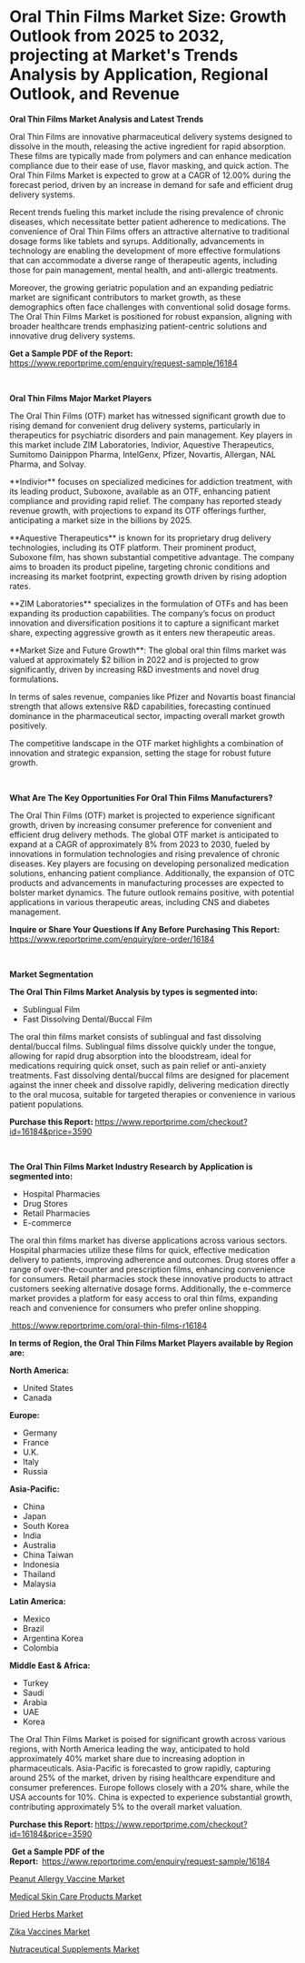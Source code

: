<p><h1>Oral Thin Films Market Size: Growth Outlook from 2025 to 2032, projecting at Market's Trends Analysis by Application, Regional Outlook, and Revenue</h1></p><p><strong>Oral Thin Films Market Analysis and Latest Trends</strong></p>
<p><p>Oral Thin Films are innovative pharmaceutical delivery systems designed to dissolve in the mouth, releasing the active ingredient for rapid absorption. These films are typically made from polymers and can enhance medication compliance due to their ease of use, flavor masking, and quick action. The Oral Thin Films Market is expected to grow at a CAGR of 12.00% during the forecast period, driven by an increase in demand for safe and efficient drug delivery systems.</p><p>Recent trends fueling this market include the rising prevalence of chronic diseases, which necessitate better patient adherence to medications. The convenience of Oral Thin Films offers an attractive alternative to traditional dosage forms like tablets and syrups. Additionally, advancements in technology are enabling the development of more effective formulations that can accommodate a diverse range of therapeutic agents, including those for pain management, mental health, and anti-allergic treatments.</p><p>Moreover, the growing geriatric population and an expanding pediatric market are significant contributors to market growth, as these demographics often face challenges with conventional solid dosage forms. The Oral Thin Films Market is positioned for robust expansion, aligning with broader healthcare trends emphasizing patient-centric solutions and innovative drug delivery systems.</p></p>
<p><strong>Get a Sample PDF of the Report:&nbsp;</strong> <a href="https://www.reportprime.com/enquiry/request-sample/16184?utm_campaign=1123&utm_medium=2&utm_source=Github&utm_content=ia&utm_term=20032025&utm_id=oral-thin-films">https://www.reportprime.com/enquiry/request-sample/16184</a></p>
<p>&nbsp;</p>
<p><strong>Oral Thin Films Major Market Players</strong></p>
<p><p>The Oral Thin Films (OTF) market has witnessed significant growth due to rising demand for convenient drug delivery systems, particularly in therapeutics for psychiatric disorders and pain management. Key players in this market include ZIM Laboratories, Indivior, Aquestive Therapeutics, Sumitomo Dainippon Pharma, IntelGenx, Pfizer, Novartis, Allergan, NAL Pharma, and Solvay.</p><p>**Indivior** focuses on specialized medicines for addiction treatment, with its leading product, Suboxone, available as an OTF, enhancing patient compliance and providing rapid relief. The company has reported steady revenue growth, with projections to expand its OTF offerings further, anticipating a market size in the billions by 2025.</p><p>**Aquestive Therapeutics** is known for its proprietary drug delivery technologies, including its OTF platform. Their prominent product, Suboxone film, has shown substantial competitive advantage. The company aims to broaden its product pipeline, targeting chronic conditions and increasing its market footprint, expecting growth driven by rising adoption rates.</p><p>**ZIM Laboratories** specializes in the formulation of OTFs and has been expanding its production capabilities. The company’s focus on product innovation and diversification positions it to capture a significant market share, expecting aggressive growth as it enters new therapeutic areas.</p><p>**Market Size and Future Growth**: The global oral thin films market was valued at approximately $2 billion in 2022 and is projected to grow significantly, driven by increasing R&D investments and novel drug formulations.</p><p>In terms of sales revenue, companies like Pfizer and Novartis boast financial strength that allows extensive R&D capabilities, forecasting continued dominance in the pharmaceutical sector, impacting overall market growth positively. </p><p>The competitive landscape in the OTF market highlights a combination of innovation and strategic expansion, setting the stage for robust future growth.</p></p>
<p>&nbsp;</p>
<p><strong>What Are The Key Opportunities For Oral Thin Films Manufacturers?</strong></p>
<p><p>The Oral Thin Films (OTF) market is projected to experience significant growth, driven by increasing consumer preference for convenient and efficient drug delivery methods. The global OTF market is anticipated to expand at a CAGR of approximately 8% from 2023 to 2030, fueled by innovations in formulation technologies and rising prevalence of chronic diseases. Key players are focusing on developing personalized medication solutions, enhancing patient compliance. Additionally, the expansion of OTC products and advancements in manufacturing processes are expected to bolster market dynamics. The future outlook remains positive, with potential applications in various therapeutic areas, including CNS and diabetes management.</p></p>
<p><strong>Inquire or Share Your Questions If Any Before Purchasing This Report:</strong> <a href="https://www.reportprime.com/enquiry/pre-order/16184?utm_campaign=1123&utm_medium=2&utm_source=Github&utm_content=ia&utm_term=20032025&utm_id=oral-thin-films">https://www.reportprime.com/enquiry/pre-order/16184</a></p>
<p>&nbsp;</p>
<p><strong>Market Segmentation</strong></p>
<p><strong>The Oral Thin Films Market Analysis by types is segmented into:</strong></p>
<p><ul><li>Sublingual Film</li><li>Fast Dissolving Dental/Buccal Film</li></ul></p>
<p><p>The oral thin films market consists of sublingual and fast dissolving dental/buccal films. Sublingual films dissolve quickly under the tongue, allowing for rapid drug absorption into the bloodstream, ideal for medications requiring quick onset, such as pain relief or anti-anxiety treatments. Fast dissolving dental/buccal films are designed for placement against the inner cheek and dissolve rapidly, delivering medication directly to the oral mucosa, suitable for targeted therapies or convenience in various patient populations.</p></p>
<p><strong>Purchase this Report:&nbsp;</strong><a href="https://www.reportprime.com/checkout?id=16184&price=3590&utm_campaign=1123&utm_medium=2&utm_source=Github&utm_content=ia&utm_term=20032025&utm_id=oral-thin-films">https://www.reportprime.com/checkout?id=16184&price=3590</a></p>
<p>&nbsp;</p>
<p><strong>The Oral Thin Films Market Industry Research by Application is segmented into:</strong></p>
<p><ul><li>Hospital Pharmacies</li><li>Drug Stores</li><li>Retail Pharmacies</li><li>E-commerce</li></ul></p>
<p><p>The oral thin films market has diverse applications across various sectors. Hospital pharmacies utilize these films for quick, effective medication delivery to patients, improving adherence and outcomes. Drug stores offer a range of over-the-counter and prescription films, enhancing convenience for consumers. Retail pharmacies stock these innovative products to attract customers seeking alternative dosage forms. Additionally, the e-commerce market provides a platform for easy access to oral thin films, expanding reach and convenience for consumers who prefer online shopping.</p></p>
<p><a href="https://www.reportprime.com/oral-thin-films-r16184?utm_campaign=1123&utm_medium=2&utm_source=Github&utm_content=ia&utm_term=20032025&utm_id=oral-thin-films">&nbsp;https://www.reportprime.com/oral-thin-films-r16184</a></p>
<p><strong>In terms of Region, the Oral Thin Films Market Players available by Region are:</strong></p>
<p>
    <p> <strong> North America: </strong>
        <ul>
            <li>United States</li>
            <li>Canada</li>
        </ul>
        </p> 
    <p> <strong> Europe: </strong>
        <ul>
            <li>Germany</li>
            <li>France</li>
            <li>U.K.</li>
            <li>Italy</li>
            <li>Russia</li>
        </ul>
        </p> 
    <p> <strong> Asia-Pacific: </strong>
        <ul>
            <li>China</li>
            <li>Japan</li>
            <li>South Korea</li>
            <li>India</li>
            <li>Australia</li>
            <li>China Taiwan</li>
            <li>Indonesia</li>
            <li>Thailand</li>
            <li>Malaysia</li>
        </ul>
        </p> 
    <p> <strong> Latin America: </strong>
        <ul>
            <li>Mexico</li>
            <li>Brazil</li>
            <li>Argentina Korea</li>
            <li>Colombia</li>
        </ul>
        </p> 
    <p> <strong> Middle East & Africa: </strong>
        <ul>
            <li>Turkey</li>
            <li>Saudi</li>
            <li>Arabia</li>
            <li>UAE</li>
            <li>Korea</li>
        </ul>
    </p>
    </p>
<p><p>The Oral Thin Films Market is poised for significant growth across various regions, with North America leading the way, anticipated to hold approximately 40% market share due to increasing adoption in pharmaceuticals. Asia-Pacific is forecasted to grow rapidly, capturing around 25% of the market, driven by rising healthcare expenditure and consumer preferences. Europe follows closely with a 20% share, while the USA accounts for 10%. China is expected to experience substantial growth, contributing approximately 5% to the overall market valuation.</p></p>
<p><strong>Purchase this Report: </strong><a href="https://www.reportprime.com/checkout?id=16184&price=3590&utm_campaign=1123&utm_medium=2&utm_source=Github&utm_content=ia&utm_term=20032025&utm_id=oral-thin-films">https://www.reportprime.com/checkout?id=16184&price=3590</a></p>
<p>&nbsp;<strong>Get a Sample PDF of the Report:&nbsp;&nbsp;</strong><a href="https://www.reportprime.com/enquiry/request-sample/16184?utm_campaign=1123&utm_medium=2&utm_source=Github&utm_content=ia&utm_term=20032025&utm_id=oral-thin-films">https://www.reportprime.com/enquiry/request-sample/16184</a></p>
<p><strong></strong></p>
<p><p><a href="https://github.com/tamvrosiya/Market-Research-Report-List-6/blob/main/peanut-allergy-vaccine-market.md?utm_campaign=1123&utm_medium=2&utm_source=Github&utm_content=ia&utm_term=20032025&utm_id=oral-thin-films">Peanut Allergy Vaccine Market</a></p><p><a href="https://github.com/pelahotayabe/Market-Research-Report-List-1/blob/main/medical-skin-care-products-market.md?utm_campaign=1123&utm_medium=2&utm_source=Github&utm_content=ia&utm_term=20032025&utm_id=oral-thin-films">Medical Skin Care Products Market</a></p><p><a href="https://github.com/cheryjhonson/Market-Research-Report-List-1/blob/main/dried-herbs-market.md?utm_campaign=1123&utm_medium=2&utm_source=Github&utm_content=ia&utm_term=20032025&utm_id=oral-thin-films">Dried Herbs Market</a></p><p><a href="https://github.com/SanjidaKhan901/Market-Research-Report-List-2/blob/main/zika-vaccines-market.md?utm_campaign=1123&utm_medium=2&utm_source=Github&utm_content=ia&utm_term=20032025&utm_id=oral-thin-films">Zika Vaccines Market</a></p><p><a href="https://github.com/AngelaWalsh696/Market-Research-Report-List-2/blob/main/nutraceutical-supplements-market.md?utm_campaign=1123&utm_medium=2&utm_source=Github&utm_content=ia&utm_term=20032025&utm_id=oral-thin-films">Nutraceutical Supplements Market</a></p></p>